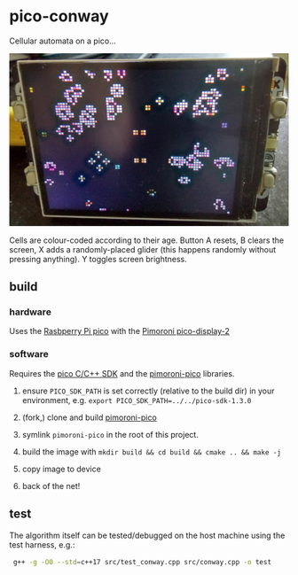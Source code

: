 # pico-conway

Cellular automata on a pico...

![./pico-conway.png](./pico-conway.png)

Cells are colour-coded according to their age. Button A resets, B clears the screen, X adds a randomly-placed glider (this happens randomly without pressing anything). Y toggles screen brightness.

## build

### hardware

Uses the [Rasbperry Pi pico](https://www.raspberrypi.com/products/raspberry-pi-pico/) with the [Pimoroni pico-display-2](https://shop.pimoroni.com/products/pico-display-pack-2-0?variant=39374122582099)
### software

Requires the [pico C/C++ SDK](https://github.com/raspberrypi/pico-sdk) and the [pimoroni-pico](https://github.com/pimoroni/pimoroni-pico) libraries.

1. ensure `PICO_SDK_PATH` is set correctly (relative to the build dir) in your environment, e.g. `export PICO_SDK_PATH=../../pico-sdk-1.3.0`

1. (fork,) clone and build [pimoroni-pico](https://github.com/pimoroni/pimoroni-pico)

1. symlink `pimoroni-pico` in the root of this project.

1. build the image with `mkdir build && cd build && cmake .. && make -j`

1. copy image to device

1. back of the net!

## test

The algorithm itself can be tested/debugged on the host machine using the test harness, e.g.:

```sh
 g++ -g -O0 --std=c++17 src/test_conway.cpp src/conway.cpp -o test
```
